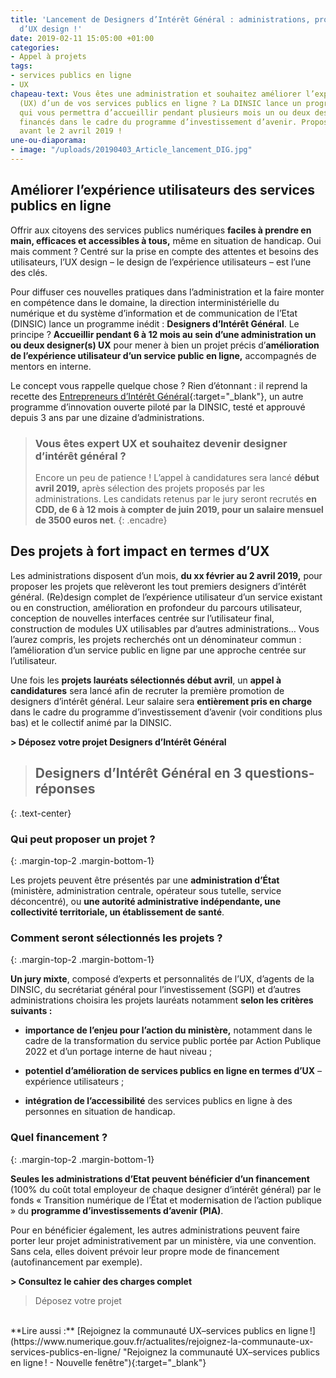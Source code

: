 ```yaml
---
title: 'Lancement de Designers d’Intérêt Général : administrations, proposez vos projets
  d’UX design !'
date: 2019-02-11 15:05:00 +01:00
categories:
- Appel à projets
tags:
- services publics en ligne
- UX
chapeau-text: Vous êtes une administration et souhaitez améliorer l’expérience utilisateur
  (UX) d’un de vos services publics en ligne ? La DINSIC lance un programme inédit
  qui vous permettra d’accueillir pendant plusieurs mois un ou deux designers UX,
  financés dans le cadre du programme d’investissement d’avenir. Proposez vos projets
  avant le 2 avril 2019 !
une-ou-diaporama:
- image: "/uploads/20190403_Article_lancement_DIG.jpg"
---
```


## Améliorer l’expérience utilisateurs des services publics en ligne

Offrir aux citoyens des services publics numériques **faciles à prendre en main, efficaces et accessibles à tous,** même en situation de handicap. Oui mais comment ? Centré sur la prise en compte des attentes et besoins des utilisateurs, l’UX design – le design de l’expérience utilisateurs – est l’une des clés.

Pour diffuser ces nouvelles pratiques dans l’administration et la faire monter en compétence dans le domaine, la direction interministérielle du numérique et du système d’information et de communication de l’Etat (DINSIC) lance un programme inédit : **Designers d’Intérêt Général**. Le principe ? **Accueillir pendant 6 à 12 mois au sein d’une administration un ou deux designer(s) UX** pour mener à bien un projet précis d’**amélioration de l’expérience utilisateur d’un service public en ligne,** accompagnés de mentors en interne.

Le concept vous rappelle quelque chose ? Rien d’étonnant : il reprend la recette des [Entrepreneurs d’Intérêt Général](https://entrepreneur-interet-general.etalab.gouv.fr/ "Entrepreneurs d’Intérêt Général - Nouvelle fenêtre"){:target="_blank"}, un autre programme d’innovation ouverte piloté par la DINSIC, testé et approuvé depuis 3 ans par une dizaine d’administrations.

> ### Vous êtes expert UX et souhaitez devenir designer d’intérêt général ?
>
> Encore un peu de patience ! L’appel à candidatures sera lancé **début avril 2019,** après sélection des projets proposés par les administrations. Les candidats retenus par le jury seront recrutés **en CDD, de 6 à 12 mois à compter de juin 2019, pour un salaire mensuel de 3500 euros net**.
{: .encadre}

## Des projets à fort impact en termes d’UX

Les administrations disposent d’un mois, **du xx février au 2 avril 2019,** pour proposer les projets que relèveront les tout premiers designers d’intérêt général. (Re)design complet de l’expérience utilisateur d’un service existant ou en construction, amélioration en profondeur du parcours utilisateur, conception de nouvelles interfaces centrée sur l’utilisateur final, construction de modules UX utilisables par d’autres administrations… Vous l’aurez compris, les projets recherchés ont un dénominateur commun : l’amélioration d’un service public en ligne par une approche centrée sur l’utilisateur.

Une fois les **projets lauréats sélectionnés début avril**, un **appel à candidatures** sera lancé afin de recruter la première promotion de designers d’intérêt général. Leur salaire sera **entièrement pris en charge** dans le cadre du programme d’investissement d’avenir (voir conditions plus bas) et le collectif animé par la DINSIC.

**> Déposez votre projet Designers d’Intérêt Général**

> ## **Designers d’Intérêt Général en 3 questions-réponses**
{: .text-center}

### Qui peut proposer un projet ?
{: .margin-top-2 .margin-bottom-1}

Les projets peuvent être présentés par une **administration d’État** (ministère, administration centrale, opérateur sous tutelle, service déconcentré), ou **une autorité administrative indépendante, une collectivité territoriale, un établissement de santé**.

### Comment seront sélectionnés les projets ?
{: .margin-top-2 .margin-bottom-1}

**Un jury mixte**, composé d’experts et personnalités de l’UX, d’agents de la DINSIC, du secrétariat général pour l’investissement (SGPI) et d’autres administrations choisira les projets lauréats notamment **selon les critères suivants :**

* **importance de l’enjeu pour l’action du ministère,** notamment dans le cadre de la transformation du service public portée par Action Publique 2022 et d’un portage interne de haut niveau ;

* **potentiel d’amélioration de services publics en ligne en termes d’UX** – expérience utilisateurs ;

* **intégration de l’accessibilité** des services publics en ligne à des personnes en situation de handicap.

### Quel financement ?
{: .margin-top-2 .margin-bottom-1}

**Seules les administrations d’Etat peuvent bénéficier d’un financement** (100% du coût total employeur de chaque designer d’intérêt général) par le fonds « Transition numérique de l’État et modernisation de l’action publique » du **programme d’investissements d’avenir (PIA)**.

Pour en bénéficier également, les autres administrations peuvent faire porter leur projet administrativement par un ministère, via une convention. Sans cela, elles doivent prévoir leur propre mode de financement (autofinancement par exemple).

**> Consultez le cahier des charges complet**

> Déposez votre projet

<br>
**Lire aussi :**
[Rejoignez la communauté UX–services publics en ligne !](https://www.numerique.gouv.fr/actualites/rejoignez-la-communaute-ux-services-publics-en-ligne/ "Rejoignez la communauté UX–services publics en ligne ! - Nouvelle fenêtre"){:target="_blank"}